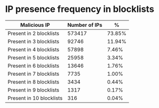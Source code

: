 # IP presence frequency in blocklists
| Malicious IP | Number of IPs | % |
|----|----|----|
| Present in 2 blocklists | 573417 | 73.85% |
| Present in 3 blocklists | 92746 | 11.94% |
| Present in 4 blocklists | 57898 | 7.46% |
| Present in 5 blocklists | 25958 | 3.34% |
| Present in 6 blocklists | 13646 | 1.76% |
| Present in 7 blocklists | 7735 | 1.00% |
| Present in 8 blocklists | 3434 | 0.44% |
| Present in 9 blocklists | 1317 | 0.17% |
| Present in 10 blocklists | 316 | 0.04% |
